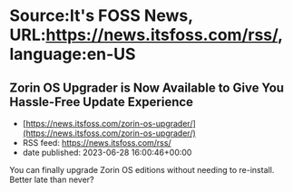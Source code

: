 # Source:It's FOSS News, URL:https://news.itsfoss.com/rss/, language:en-US

## Zorin OS Upgrader is Now Available to Give You Hassle-Free Update Experience
 - [https://news.itsfoss.com/zorin-os-upgrader/](https://news.itsfoss.com/zorin-os-upgrader/)
 - RSS feed: https://news.itsfoss.com/rss/
 - date published: 2023-06-28 16:00:46+00:00

You can finally upgrade Zorin OS editions without needing to re-install. Better late than never?

